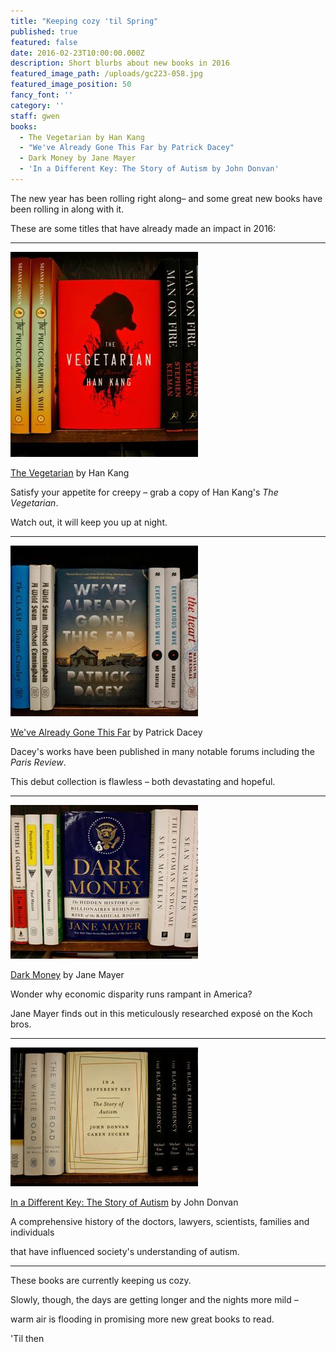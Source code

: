 ```yaml
---
title: "Keeping cozy 'til Spring"
published: true
featured: false
date: 2016-02-23T10:00:00.000Z
description: Short blurbs about new books in 2016
featured_image_path: /uploads/gc223-058.jpg
featured_image_position: 50
fancy_font: ''
category: ''
staff: gwen
books:
  - The Vegetarian by Han Kang
  - "We've Already Gone This Far by Patrick Dacey"
  - Dark Money by Jane Mayer
  - 'In a Different Key: The Story of Autism by John Donvan'
---
```


The new year has been rolling right along– and some great new books have been rolling in along with it.

These are some titles that have already made an impact in 2016:

---

![](/uploads/versions/plinko1-compressor---x----300-328x---.jpg)

[The Vegetarian](http://www.brooklinebooksmith-shop.com/book/9780553448184) by Han Kang

Satisfy your appetite for creepy – grab a copy of Han Kang's *The Vegetarian*.

Watch out, it will keep you up at night.

---

![](/uploads/versions/gc223-014-compressor---x----300-273x---.jpg)

[We've Already Gone This Far](http://www.brooklinebooksmith-shop.com/book/9781627794657) by Patrick Dacey

Dacey's works have been published in many notable forums including the *Paris Review*.

This debut collection is flawless – both devastating and hopeful.

---

![](/uploads/versions/gc223-047-compressor---x----300-246x---.jpg)

[Dark Money](http://www.brooklinebooksmith-shop.com/book/9780385535595) by Jane Mayer

Wonder why economic disparity runs rampant in America?

Jane Mayer finds out in this meticulously researched exposé on the Koch bros.

---

![](/uploads/versions/gc223-022-compressor---x----300-222x---.jpg)

[In a Different Key: The Story of Autism](http://www.brooklinebooksmith-shop.com/book/9780307985675) by John Donvan

A comprehensive history of the doctors, lawyers, scientists, families and individuals

that have influenced society's understanding of autism.

---

These books are currently keeping us cozy.

Slowly, though, the days are getting longer and the nights more mild –

warm air is flooding in promising more new great books to read.

'Til then